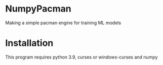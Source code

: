 # NumpyPacman
Making a simple pacman engine for training ML models

# Installation
This program requires python 3.9, curses or windows-curses and numpy